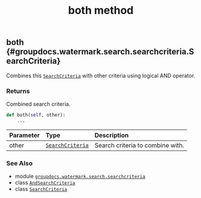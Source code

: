 ﻿---
title: both method
second_title: GroupDocs.Watermark for Python via .NET API References
description: 
type: docs
url: /python-net/groupdocs.watermark.search.searchcriteria/andsearchcriteria/both/
is_root: false
weight: 20
---

## both {#groupdocs.watermark.search.searchcriteria.SearchCriteria}

Combines this [`SearchCriteria`](/watermark/python-net/groupdocs.watermark.search.searchcriteria/searchcriteria) with other criteria using logical AND operator.


### Returns 


Combined search criteria.


```python
def both(self, other):
    ...
```


| Parameter | Type | Description |
| :- | :- | :- |
| other | [`SearchCriteria`](/watermark/python-net/groupdocs.watermark.search.searchcriteria/searchcriteria) | Search criteria to combine with. |



### See Also
* module [`groupdocs.watermark.search.searchcriteria`](../../)
* class [`AndSearchCriteria`](/watermark/python-net/groupdocs.watermark.search.searchcriteria/andsearchcriteria)
* class [`SearchCriteria`](/watermark/python-net/groupdocs.watermark.search.searchcriteria/searchcriteria)
